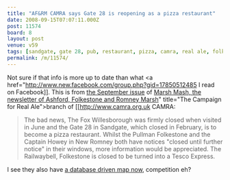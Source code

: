 ```yaml
---
title: "AF&RM CAMRA says Gate 28 is reopening as a pizza restaurant"
date: 2008-09-15T07:07:11.000Z
post: 11574
board: 8
layout: post
venue: v59
tags: [sandgate, gate 28, pub, restaurant, pizza, camra, real ale, folkestone, php]
permalink: /m/11574/
---
```

Not sure if that info is more up to date than what <a href="http://www.new.facebook.com/group.php?gid=17850512485 I read on Facebook]]. This is from <a href="http://www.camra-afrm.org.uk/index.php?page=marsh-mash-online">the September issue</a> of <a href="http://www.camra-afrm.org.uk/index.php?page=marsh-mash-online">Marsh Mash, the newsletter of Ashford, Folkestone and Romney Marsh</a>" title="The Campaign for Real Ale">branch of [[http://www.camra.org.uk CAMRA</a>:

<blockquote> The bad news, The Fox Willesborough was firmly closed when visited in June and the Gate 28 in Sandgate, which closed in February, is to become a pizza restaurant. Whilst the Pullman Folkestone and the Captain Howey in New Romney both have notices "closed until further notice" in their windows, more information would be appreciated. The Railwaybell, Folkestone is closed to be turned into a Tesco Express.</blockquote>

I see they also have <a href="http://www.folkestonegerald.com/map/">a database driven map now</a>, competition eh?
